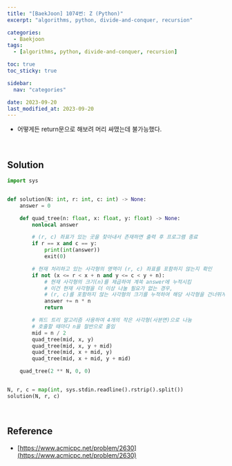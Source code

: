 ```yaml
---
title: "[BaekJoon] 1074번: Z (Python)"
excerpt: "algorithms, python, divide-and-conquer, recursion"

categories:
  - Baekjoon
tags:
  - [algorithms, python, divide-and-conquer, recursion]

toc: true
toc_sticky: true

sidebar:
  nav: "categories"

date: 2023-09-20
last_modified_at: 2023-09-20
---
```


- 어떻게든 return문으로 해보려 머리 싸맸는데 불가능했다.

<br>

## Solution

```python
import sys


def solution(N: int, r: int, c: int) -> None:
    answer = 0

    def quad_tree(n: float, x: float, y: float) -> None:
        nonlocal answer

        # (r, c) 좌표가 있는 곳을 찾아내서 존재하면 출력 후 프로그램 종료
        if r == x and c == y:
            print(int(answer))
            exit(0)

        # 현재 처리하고 있는 사각형의 영역이 (r, c) 좌표를 포함하지 않는지 확인
        if not (x <= r < x + n and y <= c < y + n):
            # 현재 사각형의 크기(n)를 제곱하여 계쏙 answer에 누적시킴
            # 이건 현재 사각형을 더 이상 나눌 필요가 없는 경우,
            # (r, c)를 포함하지 않는 사각형의 크기를 누적하여 해당 사각형을 건너뛰게 만드는 역할을 함
            answer += n * n
            return

        # 쿼드 트리 알고리즘 사용하여 4개의 작은 사각형(사분면)으로 나눔
        # 호출할 때마다 n을 절반으로 줄임
        mid = n / 2
        quad_tree(mid, x, y)
        quad_tree(mid, x, y + mid)
        quad_tree(mid, x + mid, y)
        quad_tree(mid, x + mid, y + mid)

    quad_tree(2 ** N, 0, 0)


N, r, c = map(int, sys.stdin.readline().rstrip().split())
solution(N, r, c)
```

<br>

## Reference

- [https://www.acmicpc.net/problem/2630](https://www.acmicpc.net/problem/2630)
